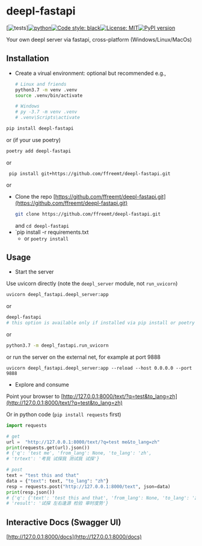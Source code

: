 # deepl-fastapi
<!--- repo-name  pypi-name  mod_name func_name --->
[![tests](https://github.com/ffreemt/deepl-fastapi/actions/workflows/routine-tests.yml/badge.svg)][![python](https://img.shields.io/static/v1?label=python+&message=3.7%2B&color=blue)](https://img.shields.io/static/v1?label=python+&message=3.7%2B&color=blue)[![Code style: black](https://img.shields.io/badge/code%20style-black-000000.svg)](https://github.com/psf/black)[![License: MIT](https://img.shields.io/badge/License-MIT-yellow.svg)](https://opensource.org/licenses/MIT)[![PyPI version](https://badge.fury.io/py/deepl-fastapi.svg)](https://badge.fury.io/py/deepl-fastapi)

Your own deepl server via fastapi, cross-platform (Windows/Linux/MacOs)

## Installation
*   Create a virual environment: optional but recommended
    e.g.,
    ```bash
    # Linux and friends
    python3.7 -m venv .venv
    source .venv/bin/activate

    # Windows
    # py -3.7 -m venv .venv
    # .venv\Scripts\activate
    ```

```bash
pip install deepl-fastapi
```
or (if your use poetry)
```bash
poetry add deepl-fastapi
```
or
```
 pip install git+https://github.com/ffreemt/deepl-fastapi.git
```
or
*   Clone the repo [https://github.com/ffreemt/deepl-fastapi.git](https://github.com/ffreemt/deepl-fastapi.git)
    ```bash
    git clone https://github.com/ffreemt/deepl-fastapi.git
    ```
    and `cd deepl-fastapi`
*   `pip install -r requirements.txt
    * or ``poetry install``

## Usage

*   Start the server

Use uvicorn directly (note the `deepl_server` module, not `run_uvicorn`)
```bash
uvicorn deepl_fastapi.deepl_server:app
```

or
```bash
deepl-fastapi
# this option is available only if installed via pip install or poetry add
```

or
```bash
python3.7 -m deepl_fastapi.run_uvicorn
```

or run the server on the external net, for example at port 9888
```
uvicorn deepl_fastapi.deepl_server:app --reload --host 0.0.0.0 --port 9888
```

*   Explore and consume

Point your browser to [http://127.0.0.1:8000/text/?q=test&to_lang=zh](http://127.0.0.1:8000/text/?q=test&to_lang=zh)

Or in python code (`pip install requests` first)
```python
import requests

# get
url =  "http://127.0.0.1:8000/text/?q=test me&to_lang=zh"
print(requests.get(url).json())
# {'q': 'test me', 'from_lang': None, 'to_lang': 'zh',
# 'trtext': '考我 试探我 测试我 试探'}

# post
text = "test this and that"
data = {"text": text, "to_lang": "zh"}
resp = requests.post("http://127.0.0.1:8000/text", json=data)
print(resp.json())
# {'q': {'text': 'test this and that', 'from_lang': None, 'to_lang': 'zh', 'description': None},
# 'result': '试探 左右逢源 检验 审时度势'}

```

## Interactive Docs (Swagger UI)

 [http://127.0.0.1:8000/docs](http://127.0.0.1:8000/docs)
